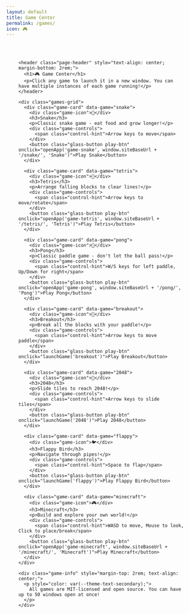 ```yaml
---
layout: default
title: Game Center
permalink: /games/
icon: 🎮
---
```


<div class="main-content" data-page-script="games">
  <div class="glass-panel" style="padding: 2rem; height: 100%;">
    
    <header class="page-header" style="text-align: center; margin-bottom: 2rem;">
      <h1>🎮 Game Center</h1>
      <p>Click any game to launch it in a new window. You can have multiple instances of each game running!</p>
    </header>

    <div class="games-grid">
      <div class="game-card" data-game="snake">
        <div class="game-icon">🐍</div>
        <h3>Snake</h3>
        <p>Classic snake game - eat food and grow longer!</p>
        <div class="game-controls">
          <span class="control-hint">Arrow keys to move</span>
        </div>
        <button class="glass-button play-btn" onclick="openApp('game-snake', window.siteBaseUrl + '/snake/', 'Snake')">Play Snake</button>
      </div>

      <div class="game-card" data-game="tetris">
        <div class="game-icon">🧩</div>
        <h3>Tetris</h3>
        <p>Arrange falling blocks to clear lines!</p>
        <div class="game-controls">
          <span class="control-hint">Arrow keys to move/rotate</span>
        </div>
        <button class="glass-button play-btn" onclick="openApp('game-tetris', window.siteBaseUrl + '/tetris/', 'Tetris')">Play Tetris</button>
      </div>

      <div class="game-card" data-game="pong">
        <div class="game-icon">🏓</div>
        <h3>Pong</h3>
        <p>Classic paddle game - don't let the ball pass!</p>
        <div class="game-controls">
          <span class="control-hint">W/S keys for left paddle, Up/Down for right</span>
        </div>
        <button class="glass-button play-btn" onclick="openApp('game-pong', window.siteBaseUrl + '/pong/', 'Pong')">Play Pong</button>
      </div>

      <div class="game-card" data-game="breakout">
        <div class="game-icon">🧱</div>
        <h3>Breakout</h3>
        <p>Break all the blocks with your paddle!</p>
        <div class="game-controls">
          <span class="control-hint">Arrow keys to move paddle</span>
        </div>
        <button class="glass-button play-btn" onclick="launchGame('breakout')">Play Breakout</button>
      </div>

      <div class="game-card" data-game="2048">
        <div class="game-icon">🔢</div>
        <h3>2048</h3>
        <p>Slide tiles to reach 2048!</p>
        <div class="game-controls">
          <span class="control-hint">Arrow keys to slide tiles</span>
        </div>
        <button class="glass-button play-btn" onclick="launchGame('2048')">Play 2048</button>
      </div>

      <div class="game-card" data-game="flappy">
        <div class="game-icon">🐦</div>
        <h3>Flappy Bird</h3>
        <p>Navigate through pipes!</p>
        <div class="game-controls">
          <span class="control-hint">Space to flap</span>
        </div>
        <button class="glass-button play-btn" onclick="launchGame('flappy')">Play Flappy Bird</button>
      </div>

      <div class="game-card" data-game="minecraft">
        <div class="game-icon">🎮</div>
        <h3>Minecraft</h3>
        <p>Build and explore your own world!</p>
        <div class="game-controls">
          <span class="control-hint">WASD to move, Mouse to look, Click to place/break</span>
        </div>
        <button class="glass-button play-btn" onclick="openApp('game-minecraft', window.siteBaseUrl + '/minecraft/', 'Minecraft')">Play Minecraft</button>
      </div>
    </div>

    <div class="game-info" style="margin-top: 2rem; text-align: center;">
      <p style="color: var(--theme-text-secondary);">
        All games are MIT-licensed and open source. You can have up to 50 windows open at once!
      </p>
    </div>

  </div>
</div>

<script>
function launchGame(gameName) {
  // Launch the specific game in a new window using the enhanced window manager
  if (windowManager) {
    windowManager.createGameWindow(gameName);
  }
}

// Add some interactive features
document.addEventListener('DOMContentLoaded', () => {
  // Add hover effects to game cards
  const gameCards = document.querySelectorAll('.game-card');
  gameCards.forEach(card => {
    card.addEventListener('mouseenter', () => {
      card.style.transform = 'translateY(-8px) scale(1.02)';
    });
    
    card.addEventListener('mouseleave', () => {
      card.style.transform = 'translateY(0) scale(1)';
    });
  });
  
  // Add click feedback to buttons
  const playButtons = document.querySelectorAll('.play-btn');
  playButtons.forEach(button => {
    button.addEventListener('click', () => {
      button.style.transform = 'scale(0.95)';
      setTimeout(() => {
        button.style.transform = '';
      }, 150);
    });
  });
});
</script> 